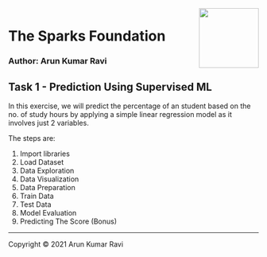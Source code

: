 <img align = right height = 120 width = 120 src = https://www.thesparksfoundationsingapore.org/images/logo_small.png>

# **The Sparks Foundation**

### Author: Arun Kumar Ravi

## **Task 1 - Prediction Using Supervised ML**
In this exercise, we will predict the percentage of an student based on the no. of study hours by applying a simple linear regression model as it involves just 2 variables.

The steps are:
1.   Import libraries
2.   Load Dataset
3.   Data Exploration
4.   Data Visualization
5.   Data Preparation
6.   Train Data
7.   Test Data
8.   Model Evaluation
9.   Predicting The Score (Bonus)

---
Copyright © 2021 Arun Kumar Ravi
